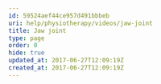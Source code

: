 ```yaml
---
id: 59524aef44ce957d491bbbeb
uri: help/physiotherapy/videos/jaw-joint
title: Jaw joint
type: page
order: 0
hide: true
updated_at: 2017-06-27T12:09:19Z
created_at: 2017-06-27T12:09:19Z
---
```


